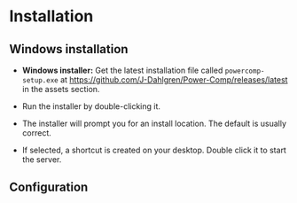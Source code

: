 # Installation

## Windows installation

- **Windows installer:** Get the latest installation file called `powercomp-setup.exe` at https://github.com/J-Dahlgren/Power-Comp/releases/latest in the assets section.

- Run the installer by double-clicking it.

- The installer will prompt you for an install location. The default is usually correct.

- If selected, a shortcut is created on your desktop. Double click it to start the server.

## Configuration